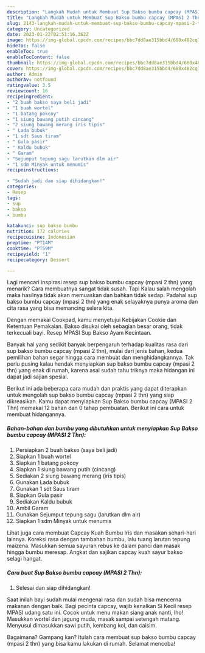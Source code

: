 ```yaml
---
description: "Langkah Mudah untuk Membuat Sup Bakso bumbu capcay (MPASI 2 Thn)Anti Ribet"
title: "Langkah Mudah untuk Membuat Sup Bakso bumbu capcay (MPASI 2 Thn)Anti Ribet"
slug: 2143-langkah-mudah-untuk-membuat-sup-bakso-bumbu-capcay-mpasi-2-thnanti-ribet
category: Uncategorized
date: 2023-01-22T02:51:16.362Z
image: https://img-global.cpcdn.com/recipes/bbc7dd8ae315bbd4/680x482cq70/sup-bakso-bumbu-capcay-mpasi-2-thn-foto-resep-utama.jpg
hideToc: false
enableToc: true
enableTocContent: false
thumbnail: https://img-global.cpcdn.com/recipes/bbc7dd8ae315bbd4/680x482cq70/sup-bakso-bumbu-capcay-mpasi-2-thn-foto-resep-utama.jpg
cover: https://img-global.cpcdn.com/recipes/bbc7dd8ae315bbd4/680x482cq70/sup-bakso-bumbu-capcay-mpasi-2-thn-foto-resep-utama.jpg
author: Admin
authorAv: notfound
ratingvalue: 3.5
reviewcount: 16
recipeingredient:
- "2 buah bakso saya beli jadi"
- "1 buah wortel"
- "1 batang pokcoy"
- "1 siung bawang putih cincang"
- "2 siung bawang merang iris tipis"
- " Lada bubuk"
- "1 sdt Saus tiram"
- " Gula pasir"
- " Kaldu bubuk"
- " Garam"
- "Sejumput tepung sagu larutkan dlm air"
- "1 sdm Minyak untuk menumis"
recipeinstructions:

- "Sudah jadi dan siap dihidangkan!"
categories:
- Resep
tags:
- sup
- bakso
- bumbu

katakunci: sup bakso bumbu 
nutrition: 172 calories
recipecuisine: Indonesian
preptime: "PT14M"
cooktime: "PT59M"
recipeyield: "1"
recipecategory: Dessert

---
```



Lagi mencari inspirasi resep sup bakso bumbu capcay (mpasi 2 thn) yang menarik? Cara membuatnya sangat tidak susah. Tapi Kalau salah mengolah maka hasilnya tidak akan memuaskan dan bahkan tidak sedap. Padahal sup bakso bumbu capcay (mpasi 2 thn) yang enak selayaknya punya aroma dan cita rasa yang bisa memancing selera kita.


Dengan memakai Cookpad, kamu menyetujui Kebijakan Cookie dan Ketentuan Pemakaian. Bakso disukai oleh sebagian besar orang, tidak terkecuali bayi. Resep MPASI Sup Bakso Ayam Kecintaan.

Banyak hal yang sedikit banyak berpengaruh terhadap kualitas rasa dari sup bakso bumbu capcay (mpasi 2 thn), mulai dari jenis bahan, kedua pemilihan bahan segar hingga cara membuat dan menghidangkannya. Tak perlu pusing kalau hendak menyiapkan sup bakso bumbu capcay (mpasi 2 thn) yang enak di rumah, karena asal sudah tahu triknya maka hidangan ini dapat jadi sajian spesial.


Berikut ini ada beberapa cara mudah dan praktis yang dapat diterapkan untuk mengolah sup bakso bumbu capcay (mpasi 2 thn) yang siap dikreasikan. Kamu dapat menyiapkan Sup Bakso bumbu capcay (MPASI 2 Thn) memakai 12 bahan dan 0 tahap pembuatan. Berikut ini cara untuk membuat hidangannya.

<!--inarticleads1-->

##### Bahan-bahan dan bumbu yang dibutuhkan untuk menyiapkan Sup Bakso bumbu capcay (MPASI 2 Thn):

1. Persiapkan 2 buah bakso (saya beli jadi)
1. Siapkan 1 buah wortel
1. Siapkan 1 batang pokcoy
1. Siapkan 1 siung bawang putih (cincang)
1. Sediakan 2 siung bawang merang (iris tipis)
1. Gunakan  Lada bubuk
1. Gunakan 1 sdt Saus tiram
1. Siapkan  Gula pasir
1. Sediakan  Kaldu bubuk
1. Ambil  Garam
1. Gunakan Sejumput tepung sagu (larutkan dlm air)
1. Siapkan 1 sdm Minyak untuk menumis


Lihat juga cara membuat Capcay Kuah Bumbu Iris dan masakan sehari-hari lainnya. Koreksi rasa dengan tambahan bumbu, lalu tuang larutan tepung maizena. Masukkan semua sayuran rebus ke dalam panci dan masak hingga bumbu meresap. Angkat dan sajikan capcay kuah sayur bakso selagi hangat. 

<!--inarticleads2-->

##### Cara buat Sup Bakso bumbu capcay (MPASI 2 Thn):


1. Selesai dan siap dihidangkan!

Saat inilah bayi sudah mulai mengenal rasa dan sudah bisa mencerna makanan dengan baik. Bagi pecinta capcay, wajib kenalkan Si Kecil resep MPASI udang satu ini. Cocok untuk menu makan siang anak nanti, lho! Masukkan wortel dan jagung muda, masak sampai setengah matang. Menyusul dimasukkan sawi putih, kembang kol, dan caisim. 

Bagaimana? Gampang kan? Itulah cara membuat sup bakso bumbu capcay (mpasi 2 thn) yang bisa kamu lakukan di rumah. Selamat mencoba!
